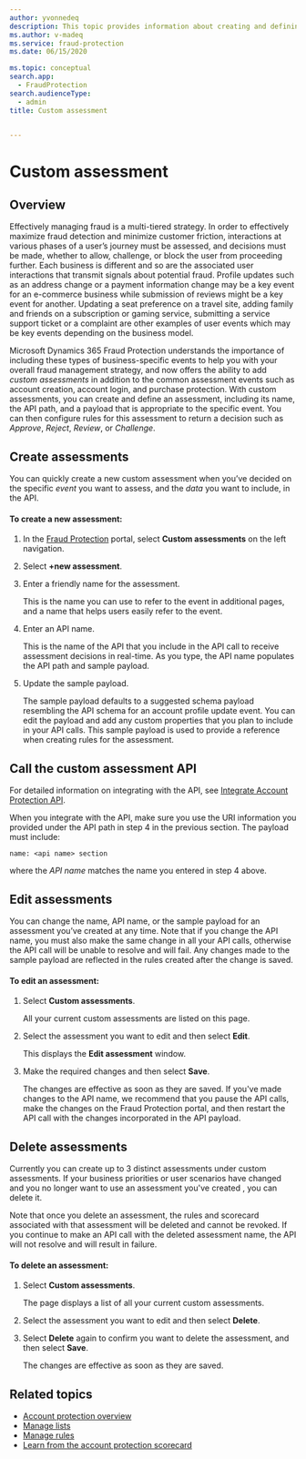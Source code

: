 ```yaml
---
author: yvonnedeq
description: This topic provides information about creating and defining custom assessments.
ms.author: v-madeq
ms.service: fraud-protection
ms.date: 06/15/2020

ms.topic: conceptual
search.app: 
  - FraudProtection
search.audienceType:
  - admin
title: Custom assessment


---
```


# Custom assessment

## Overview

Effectively managing fraud is a multi-tiered strategy. In order to effectively maximize fraud detection and minimize customer friction, interactions at various phases of a user’s journey must be assessed, and decisions must be made, whether to allow, challenge, or block the user from proceeding further. Each business is different and so are the associated user interactions that transmit signals about potential fraud. Profile updates such as an address change or a payment information change may be a key event for an e-commerce business while submission of reviews might be a key event for another. Updating a seat preference on a travel site, adding family and friends on a subscription or gaming service, submitting a service support ticket or a complaint are other examples of user events which may be key events depending on the business model.

Microsoft Dynamics 365 Fraud Protection understands the importance of including these types of business-specific events to help you with your overall fraud management strategy, and now offers the ability to add *custom assessments* in addition to the common assessment events such as account creation, account login, and purchase protection.
With custom assessments, you can create and define an assessment, including its name, the API path, and a payload that is appropriate to the specific event. You can then configure rules for this assessment to return a decision such as *Approve*, *Reject*, *Review*, or *Challenge*.

## Create assessments

You can quickly create a new custom assessment when you’ve decided on the specific *event* you want to assess, and the *data* you want to include, in the API. 

#### To create a new assessment:

1.	In the [Fraud Protection]( https://nam06.safelinks.protection.outlook.com/?url=https%3A%2F%2Fdfp.microsoft.com%2F&data=02%7C01%7Cv-madeq%40microsoft.com%7C86e8b55e29fd42e1c32508d806c77c4c%7C72f988bf86f141af91ab2d7cd011db47%7C1%7C0%7C637266801155879313&sdata=ildJrF5HjZLm3iUmRDEkA09BCEtiTvGDMhRJIglVFB8%3D&reserved=0) portal, select **Custom assessments** on the left navigation.

1. Select **+new assessment**.

1. Enter a friendly name for the assessment. 

    This is the name you can use to refer to the event in additional pages, and a name that helps users easily refer to the event. 

1. Enter an API name. 

    This is the name of the API that you include in the API call to receive assessment decisions in real-time. As you type, the API name populates the API path and sample payload.

1. Update the sample payload. 

    The sample payload defaults to a suggested schema payload resembling the API schema for an account profile update event. You can edit the payload and add any custom properties that you plan to include in your API calls. This sample payload is used to provide a reference when creating rules for the assessment.

## Call the custom assessment API

For detailed information on integrating with the API, see [Integrate Account Protection API](https://go.microsoft.com/fwlink/?linkid=2132829).

When you integrate with the API, make sure you use the URI information you provided under the API path in step 4 in the previous section. The payload must include: 

    name: <api name> section

where the *API name* matches the name you entered in step 4 above.

## Edit assessments

You can change the name, API name, or the sample payload for an assessment you’ve created at any time. Note that if you change the API name, you must also make the same change in all your API calls, otherwise the API call will be unable to resolve and will fail. Any changes made to the sample payload are reflected in the rules created after the change is saved. 

#### To edit an assessment:

1. Select **Custom assessments**.

    All your current custom assessments are listed on this page.

1. Select the assessment you want to edit and then select **Edit**. 

    This displays the **Edit assessment** window.
1. Make the required changes and then select **Save**. 

    The changes are effective as soon as they are saved. If you've made changes to the API name, we recommend that you pause the API calls, make the changes on the Fraud Protection portal, and then restart the API call with the changes incorporated in the API payload.

## Delete assessments

Currently you can create up to 3 distinct assessments under custom assessments. If your business priorities or user scenarios have changed and you no longer want to use an assessment you've created , you can delete it.

Note that once you delete an assessment, the rules and scorecard associated with that assessment will be deleted and cannot be revoked. If you continue to make an API call with the deleted assessment name, the API will not resolve and will result in failure.

#### To delete an assessment:

1. Select **Custom assessments**.

    The page displays a list of all your current custom assessments.

1. Select the assessment you want to edit and then select **Delete**. 
1. Select **Delete** again to confirm you want to delete the assessment, and then select **Save**.

    The changes are effective as soon as they are saved.

## Related topics

- [Account protection overview](ap-overview.md)
- [Manage lists](lists.md)
- [Manage rules](rules.md)
- [Learn from the account protection scorecard](ap-scorecard.md)
